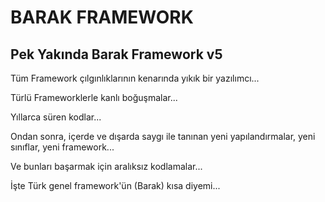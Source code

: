 # BARAK FRAMEWORK

## Pek Yakında Barak Framework v5

Tüm Framework çılgınlıklarının kenarında yıkık bir yazılımcı...

Türlü Frameworklerle kanlı boğuşmalar...

Yıllarca süren kodlar...

Ondan sonra, içerde ve dışarda saygı ile tanınan yeni yapılandırmalar, yeni sınıflar, yeni framework...

Ve bunları başarmak için aralıksız kodlamalar...

İşte Türk genel framework'ün (Barak) kısa diyemi...
